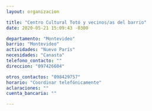 ```yaml
---
layout: organizacion

title: "Centro Cultural Totó y vecinos/as del barrio"
date: 2020-05-21 15:09:43 -0300

departamento: "Montevideo"
barrio: "Montevideo"
actividades: "Nuevo París"
necesidades: "Canasta"
telefono_contacto: ""
direccion: "097426604"

otros_contactos: "098429757"
horario: "Coordinar telefónicamente"
aclaraciones: ""
cuenta_bancaria: ""

---
```

